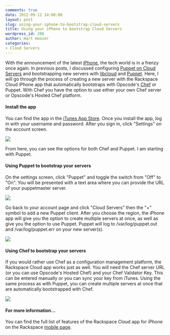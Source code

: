 ```yaml
---
comments: true
date: 2012-09-12 14:00:00
layout: post
slug: using-your-iphone-to-bootstrap-cloud-servers
title: Using your iPhone to bootstrap Cloud Servers
wordpress_id: 206
author: Hart Hoover
categories:
- Cloud Servers
---
```


With the announcement of the latest [iPhone](http://www.apple.com/iphone/), the tech world is in a frenzy once again. In previous posts, I discussed configuring [Puppet on Cloud Servers](http://devops.rackspace.com/using-puppet-with-cloud-servers.html) and bootstrapping new servers with [libcloud](http://libcloud.apache.org/) and [Puppet](http://puppetlabs.com/puppet/what-is-puppet/). Here, I will go through the process of creating a new server with the Rackspace Cloud iPhone app that automatically bootstraps with Opscode's [Chef](http://opscode.com) or Puppet. With Chef you have the option to use either your own Chef server or Opscode's Hosted Chef platform.
<!-- more -->

#### Install the app


You can find the app in the [iTunes App Store](http://itunes.apple.com/us/app/rackspace-cloud/id327870903?mt=8). Once you install the app, log in with your username and password. After you sign in, click "Settings" on the account screen.

![](a/2012-09-12-using-your-iphone-to-bootstrap-cloud-servers/app_settings.jpg)

From here, you can see the options for both Chef and Puppet. I am starting with Puppet.


#### Using Puppet to bootstrap your servers


On the settings screen, click "Puppet" and toggle the switch from "Off" to "On". You will be presented with a text area where you can provide the URL of your puppetmaster server.

![](a/2012-09-12-using-your-iphone-to-bootstrap-cloud-servers/app_puppet.jpg)

Go back to your account page and click "Cloud Servers" then the "+" symbol to add a new Puppet client. After you choose the region, the iPhone app will give you the option to create multiple servers at once, as well as give you the option to use Puppet. Puppet will log to /var/log/puppet.out and /var/log/puppet.err on your new server(s).

![](a/2012-09-12-using-your-iphone-to-bootstrap-cloud-servers/add_server_puppet.jpg)


#### Using Chef to bootstrap your servers


If you would rather use Chef as a configuration management platform, the Rackspace Cloud app works just as well. You will need the Chef server URL (or you can use Opscode's Hosted Chef) and your Chef Validator Key. This can be entered manually or you can sync your key from iTunes. Using the same process as with Puppet, you can create multiple servers at once that are automatically bootstrapped with Chef.

![](a/2012-09-12-using-your-iphone-to-bootstrap-cloud-servers/configure_chef.jpg)

#### For more information...


You can find the full list of features of the Rackspace Cloud app for iPhone on the Rackspace [mobile page](http://www.rackspace.com/cloud/mobile/).
